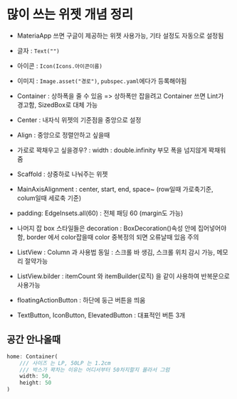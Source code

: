 # 많이 쓰는 위젯 개념 정리
- MateriaApp 쓰면 구글이 제공하는 위젯 사용가능, 기타 설정도 자동으로 설정됨
- 글자   : `Text("")`
- 아이콘 : `Icon(Icons.아이콘이름)`
- 이미지 : `Image.asset("경로")`, `pubspec.yaml`에다가 등록해야됨

- Container : 상하폭을 줄 수 있음 => 상하폭만 잡을려고 Container 쓰면 Lint가 경고함, SizedBox로 대체 가능

- Center : 내자식 위젯의 기준점을 중앙으로 설정
- Align : 중앙으로 정렬안하고 싶을때
- 가로로 꽉채우고 싶을경우? : width : double.infinity 부모 폭을 넘지않게 꽉채워줌
    
- Scaffold : 상중하로 나눠주는 위젯

- MainAxisAlignment : center, start, end, space~ (row일때 가로축기준, colum일때 세로축 기준)

- padding: EdgeInsets.all(60) : 전체 패딩 60 (margin도 가능)

- 나머지 잡 box 스타일들은 decoration : BoxDecoration()속성 안에 집어넣어야함, border 에서 color잡을때 color 중복정의 되면 오류날때 있음 주의

- ListView : Column 과 사용법 동일 : 스크롤 바 생김, 스크롤 위치 감시 가능, 메모리 절약가능

- ListView.bilder : itemCount 와 itemBuilder(로직) 을 같이 사용하여 반복문으로 사용가능

- floatingActionButton : 하단에 둥근 버튼을 띄움

- TextButton, IconButton, ElevatedButton : 대표적인 버튼 3개

## 공간 안나올때
```dart
home: Container(
    /// 사이즈 는 LP, 50LP 는 1.2cm
    /// 박스가 꽉차는 이유는 어디서부터 50차지할지 몰라서 그럼
    width: 50,
    height: 50
)
```

